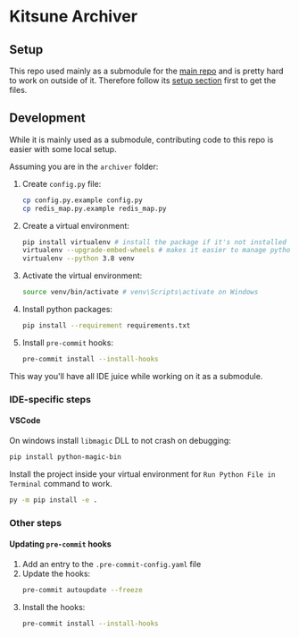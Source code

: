 # Kitsune Archiver

## Setup
This repo used mainly as a submodule for the [main repo](https://github.com/OpenYiff/Kemono2) and is pretty hard to work on outside of it.
Therefore follow its [setup section](https://github.com/OpenYiff/Kemono2#setup) first to get the files.

## Development
While it is mainly used as a submodule, contributing code to this repo is easier with some local setup.

Assuming you are in the `archiver` folder:

1. Create `config.py` file:
    ```sh
    cp config.py.example config.py
    cp redis_map.py.example redis_map.py
    ```

2. Create a virtual environment:
    ```sh
    pip install virtualenv # install the package if it's not installed
    virtualenv --upgrade-embed-wheels # makes it easier to manage python versions
    virtualenv --python 3.8 venv
    ```
3. Activate the virtual environment:
    ```sh
    source venv/bin/activate # venv\Scripts\activate on Windows
    ```
4. Install python packages:
    ```sh
    pip install --requirement requirements.txt
    ```

5. Install `pre-commit` hooks:
    ```sh
    pre-commit install --install-hooks
    ````

This way you'll have all IDE juice while working on it as a submodule.

### IDE-specific steps
#### VSCode
On windows install `libmagic` DLL to not crash on debugging:
```sh
pip install python-magic-bin
```

<!-- https://fadil-nohur.medium.com/resolving-intra-project-imports-in-python-a-simple-guide-visual-studio-code-98472b0a8f59 -->
Install the project inside your virtual environment for `Run Python File in Terminal` command to work.
```sh
py -m pip install -e .
```


### Other steps
#### Updating `pre-commit` hooks
1. Add an entry to the `.pre-commit-config.yaml` file
2. Update the hooks:
    ```sh
    pre-commit autoupdate --freeze
    ```
3. Install the hooks:
    ```sh
    pre-commit install --install-hooks
    ```
